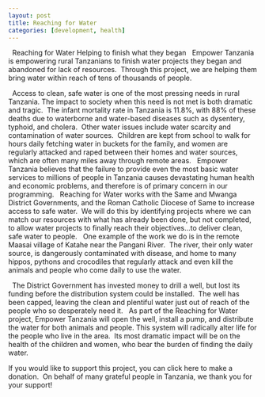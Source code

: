 ```yaml
---
layout: post
title: Reaching for Water
categories: [development, health]
---
```

 
Reaching for Water
Helping to finish what they began
 
Empower Tanzania is empowering rural Tanzanians to finish water projects they began and abandoned for lack of resources.  Through this project, we are helping them bring water within reach of tens of thousands of people.

 
Access to clean, safe water is one of the most pressing needs in rural Tanzania. The impact to society when this need is not met is both dramatic and tragic.  The infant mortality rate in Tanzania is 11.8%, with 88% of these deaths due to waterborne and water-based diseases such as dysentery, typhoid, and cholera.  Other water issues include water scarcity and contamination of water sources.  Children are kept from school to walk for hours daily fetching water in buckets for the family, and women are regularly attacked and raped between their homes and water sources, which are often many miles away through remote areas.
 
Empower Tanzania believes that the failure to provide even the most basic water services to millions of people in Tanzania causes devastating human health and economic problems, and therefore is of primary concern in our programming.
 
Reaching for Water works with the Same and Mwanga District Governments, and the Roman Catholic Diocese of Same to increase access to safe water.  We will do this by identifying projects where we can match our resources with what has already been done, but not completed, to allow water projects to finally reach their objectives...to deliver clean, safe water to people.
 
One example of the work we do is in the remote Maasai village of Katahe near the Pangani River.  The river, their only water source, is dangerously contaminated with disease, and home to many hippos, pythons and crocodiles that regularly attack and even kill the animals and people who come daily to use the water.

 
The District Government has invested money to drill a well, but lost its funding before the distribution system could be installed.  The well has been capped, leaving the clean and plentiful water just out of reach of the people who so desperately need it.
 
As part of the Reaching for Water project, Empower Tanzania will open the well, install a pump, and distribute the water for both animals and people. This system will radically alter life for the people who live in the area.  Its most dramatic impact will be on the health of the children and women, who bear the burden of finding the daily water. 

If you would like to support this project, you can click here to make a donation.  On behalf of many grateful people in Tanzania, we thank you for your support!
